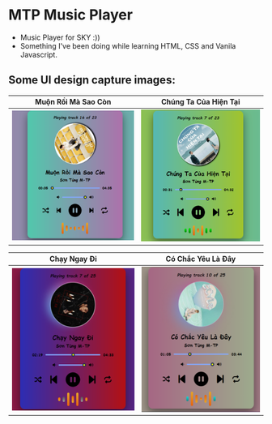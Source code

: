 # MTP Music Player

- Music Player for SKY :)) 
- Something I've been doing while learning HTML, CSS and Vanila Javascript.


## Some UI design capture images:

Muộn Rồi Mà Sao Còn       |  Chúng Ta Của Hiện Tại
:-------------------------:|:-------------------------:
![](https://github.com/LTPhat/MTP-Music-Player/blob/main/capture/cap1.png)  |![](https://github.com/LTPhat/MTP-Music-Player/blob/main/capture/cap2.png)


Chạy Ngay Đi        |  Có Chắc Yêu Là Đây
:-------------------------:|:-------------------------:
![](https://github.com/LTPhat/MTP-Music-Player/blob/main/capture/cap4.png)  |![](https://github.com/LTPhat/MTP-Music-Player/blob/main/capture/cap3.png)
